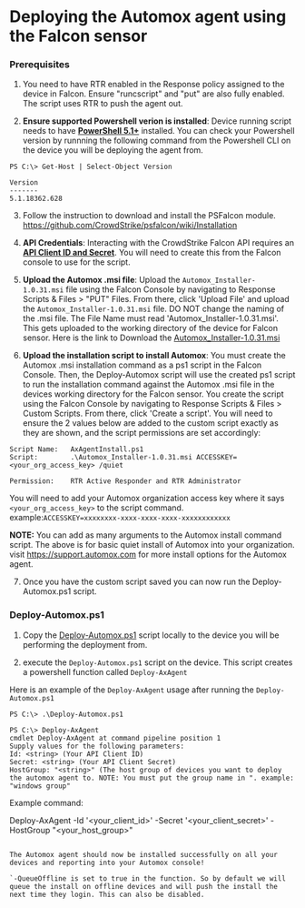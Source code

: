 # Deploying the Automox agent using the Falcon sensor

### Prerequisites
1. You need to have RTR enabled in the Response policy assigned to the device in Falcon. Ensure "runcscript" and "put" are also fully enabled. The script uses RTR to push the agent out.

2.  **Ensure supported Powershell verion is installed**: Device running script needs to have **[PowerShell 5.1+](https://github.com/PowerShell/PowerShell#get-powershell)** installed. You can check your Powershell version by runnning the following command from the Powershell CLI on the device you will be deploying the agent from.

```
PS C:\> Get-Host | Select-Object Version

Version      
-------      
5.1.18362.628
```

3. Follow the instruction to download and install the PSFalcon module. https://github.com/CrowdStrike/psfalcon/wiki/Installation



4. **API Credentials**: Interacting with the CrowdStrike Falcon API requires an **[API Client ID and Secret](https://falcon.crowdstrike.com/support/api-clients-and-keys)**. You will need to create this from the Falcon console to use for the script. 
    

5. **Upload the Automox .msi file**: Upload the ```Automox_Installer-1.0.31.msi``` file using the Falcon Console by navigating to Response Scripts & Files > "PUT" Files. From there, click 'Upload File' and upload the  ```Automox_Installer-1.0.31.msi``` file. DO NOT change the naming of the .msi file. The File Name must read 'Automox_Installer-1.0.31.msi'. This gets uploaded to the working directory of the device for Falcon sensor.  Here is the link to Download the [Automox_Installer-1.0.31.msi](https://console.automox.com/Automox_Installer-1.0.31.msi)

6.  **Upload the installation script to install Automox**: You must create the Automox .msi installation command as a ps1 script in the Falcon Console. Then, the Deploy-Automox script will use the created ps1 script to run the installation command against the Automox .msi file in the devices working directory for the Falcon sensor. You create the script using the Falcon Console by navigating to Response Scripts & Files > Custom Scripts. From there, click 'Create a script'. You will need to ensure the 2 values below are added to the custom script exactly as they are shown, and the script permissions are set accordingly:
```
Script Name:   AxAgentInstall.ps1
Script:        .\Automox_Installer-1.0.31.msi ACCESSKEY=<your_org_access_key> /quiet

Permission:    RTR Active Responder and RTR Administrator
````
 You will need to add your Automox organization access key where it says ```<your_org_access_key>``` to the script command. 
 example:```ACCESSKEY=xxxxxxxx-xxxx-xxxx-xxxx-xxxxxxxxxxxx```

**NOTE:** You can add as many arguments to the Automox install command script. The above is for basic quiet install of Automox into your organization. visit https://support.automox.com for more install options for the Automox agent.

7. Once you have the custom script saved you can now run the Deploy-Automox.ps1 script.


### Deploy-Automox.ps1 

1. Copy the [Deploy-Automox.ps1](https://github.com/shakeybonesz/crowdstrike/blob/master/Deploy-Automox.ps1) script locally to the device you will be performing the deployment from. 

2. execute the ```Deploy-Automox.ps1``` script on the device. This script creates a powershell function called ```Deploy-AxAgent```

Here is an example of the ```Deploy-AxAgent``` usage after running the ```Deploy-Automox.ps1```

```
PS C:\> .\Deploy-Automox.ps1

PS C:\> Deploy-AxAgent
cmdlet Deploy-AxAgent at command pipeline position 1
Supply values for the following parameters:
Id: <string> (Your API Client ID)
Secret: <string> (Your API Client Secret) 
HostGroup: "<string>" (The host group of devices you want to deploy the automox agent to. NOTE: You must put the group name in ". example: "windows group"
```


Example command:

Deploy-AxAgent -Id '<your_client_id>' -Secret '<your_client_secret>' -HostGroup "<your_host_group>" 


```

The Automox agent should now be installed successfully on all your devices and reporting into your Automox console!

`-QueueOffline is set to true in the function. So by default we will queue the install on offline devices and will push the install the next time they login. This can also be disabled.


